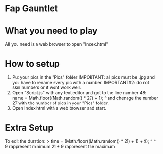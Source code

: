 # Fap Gauntlet


What you need to play
=====================
All you need is a web browser to open "Index.html"


How to setup
============
1) Put your pics in the "Pics" folder
    IMPORTANT: all pics must be .jpg and you have to rename every pic with a number.
    IMPORTANT#2: do not skin numbers or it wont work well.
2) Open "Script.js" with any text editor and got to the line number 48:
        name = Math.floor((Math.random() * 27) + 1);
                                         ^
   and chenage the number 27 with the number of pics in your "Pics" folder.
3) Open Index.html with a web browser and start.


Extra Setup
===========
To edit the duration:
    > time = (Math.floor((Math.random() * 21) + 1) + 9);
                                          ^          ^
9 rappresent minimum
21 + 9 rappresent the maximum
